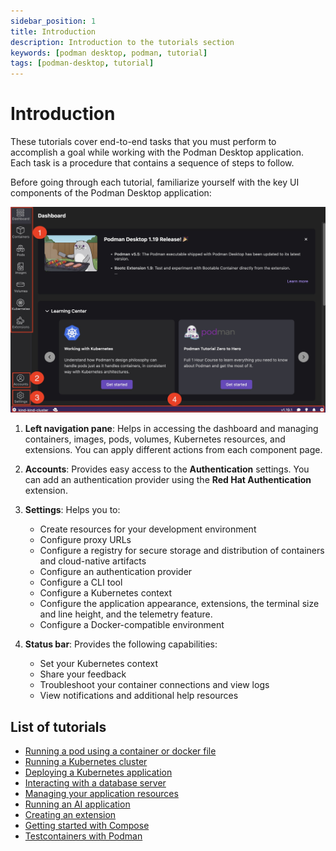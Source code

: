 ```yaml
---
sidebar_position: 1
title: Introduction
description: Introduction to the tutorials section
keywords: [podman desktop, podman, tutorial]
tags: [podman-desktop, tutorial]
---
```


# Introduction

These tutorials cover end-to-end tasks that you must perform to accomplish a goal while working with the Podman Desktop application. Each task is a procedure that contains a sequence of steps to follow.

Before going through each tutorial, familiarize yourself with the key UI components of the Podman Desktop application:

![UI components](img/podman-desktop-ui-components.png)

1. **Left navigation pane**: Helps in accessing the dashboard and managing containers, images, pods, volumes, Kubernetes resources, and extensions. You can apply different actions from each component page.

2. **Accounts**: Provides easy access to the **Authentication** settings. You can add an authentication provider using the **Red Hat Authentication** extension.
3. **Settings**: Helps you to:
   - Create resources for your development environment
   - Configure proxy URLs
   - Configure a registry for secure storage and distribution of containers and cloud-native artifacts
   - Configure an authentication provider
   - Configure a CLI tool
   - Configure a Kubernetes context
   - Configure the application appearance, extensions, the terminal size and line height, and the telemetry feature.
   - Configure a Docker-compatible environment

4. **Status bar**: Provides the following capabilities:
   - Set your Kubernetes context
   - Share your feedback
   - Troubleshoot your container connections and view logs
   - View notifications and additional help resources

## List of tutorials

- [Running a pod using a container or docker file](/tutorial/running-a-pod-using-a-container-docker-file)
- [Running a Kubernetes cluster](/tutorial/running-a-kubernetes-cluster)
- [Deploying a Kubernetes application](/tutorial/deploying-a-kubernetes-application)
- [Interacting with a database server](/tutorial/interacting-with-a-database-server)
- [Managing your application resources](/tutorial/managing-your-application-resources)
- [Running an AI application](/tutorial/running-an-ai-application)
- [Creating an extension](/tutorial/creating-an-extension)
- [Getting started with Compose](/tutorial/getting-started-with-compose)
- [Testcontainers with Podman](/tutorial/testcontainers-with-podman)
